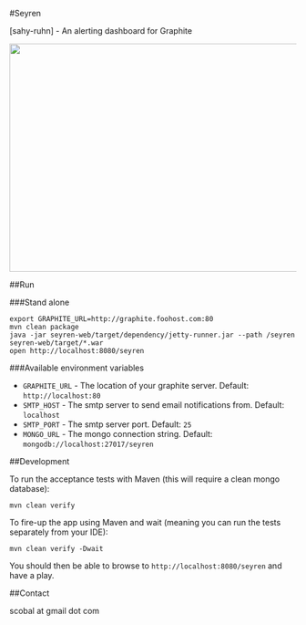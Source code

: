 #Seyren

[sahy-ruhn] - An alerting dashboard for Graphite

<img src="http://i.imgur.com/cAW3I.png" height="400" width="700" />

##Run

###Stand alone

```
export GRAPHITE_URL=http://graphite.foohost.com:80
mvn clean package
java -jar seyren-web/target/dependency/jetty-runner.jar --path /seyren seyren-web/target/*.war
open http://localhost:8080/seyren
```

###Available environment variables
* `GRAPHITE_URL` - The location of your graphite server. Default: `http://localhost:80`
* `SMTP_HOST` - The smtp server to send email notifications from. Default: `localhost`
* `SMTP_PORT` - The smtp server port. Default: `25`
* `MONGO_URL` - The mongo connection string. Default: `mongodb://localhost:27017/seyren`

##Development

To run the acceptance tests with Maven (this will require a clean mongo database):

```
mvn clean verify
```

To fire-up the app using Maven and wait (meaning you can run the tests separately from your IDE):

```
mvn clean verify -Dwait
```

You should then be able to browse to `http://localhost:8080/seyren` and have a play.

##Contact

scobal at gmail dot com
